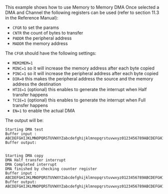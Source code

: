 This example shows how to use Memory to Memory DMA
Once selected a DMA and Channel the following registers can be used (refer to section 11.3 in the Reference Manual):
- `CFGR` to set the params
- `CNTR` the count of bytes to transfer
- `PADDR` the peripheral address
- `MADDR` the memory address

The `CFGR` should have the following settings:
- `MEM2MEM=1`
- `MINC=1` so it will increase the memory address after each byte copied
- `PINC=1` so it will increase the peripheral address after each byte copied
- `DIR=0` this makes the peripheral address the source and the memory address the destination
- `HTIE=1` (optional) this enables to generate the interrupt when Half transfer happens
- `TCIE=1` (optional) this enables to generate the interrupt when Full transfer happens
- `EN=1` to enable the actual DMA


The output will be:
```
Starting DMA test
Buffer input : ABCDEFGHIJKLMNOPQRSTUVWXYZabcdefghijklmnopqrstuvwxyz0123456789ABCDEFGHIJKLMNOPQRSTUVWXYZabcdefghijklmnopqrstuvwxyz0123456789ABCDEFGHIJKLMNOPQRSTUVWXYZabcdefghijklmnopqrstuvwxyz0123456789ABCDEFGHIJKLMNOPQRSTUVWXYZabcdefghijklmnopqrstuvwxyz0123456789
Buffer output:


Starting DMA copy
DMA Half transfer interrupt
DMA Completed interrupt
DMA finished by checking counter register
Buffer input : ABCDEFGHIJKLMNOPQRSTUVWXYZabcdefghijklmnopqrstuvwxyz0123456789ABCDEFGHIJKLMNOPQRSTUVWXYZabcdefghijklmnopqrstuvwxyz0123456789ABCDEFGHIJKLMNOPQRSTUVWXYZabcdefghijklmnopqrstuvwxyz0123456789ABCDEFGHIJKLMNOPQRSTUVWXYZabcdefghijklmnopqrstuvwxyz0123456789
Buffer output: ABCDEFGHIJKLMNOPQRSTUVWXYZabcdefghijklmnopqrstuvwxyz0123456789ABCDEFGHIJKLMNOPQRSTUVWXYZabcdefghijklmnopqrstuvwxyz0123456789ABCDEFGHIJKLMNOPQRSTUVWXYZabcdefghijklmnopqrstuvwxyz0123456789ABCDEFGHIJKLMNOPQRSTUVWXYZabcdefghijklmnopqrstuvwxyz0123456789
```